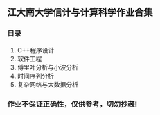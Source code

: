 ## 江大南大学信计与计算科学作业合集
### 目录
1. C++程序设计
2. 软件工程
3. 傅里叶分析与小波分析
4. 时间序列分析
5. 复杂网络与大数据分析

### 作业不保证正确性，仅供参考，切勿抄袭!
